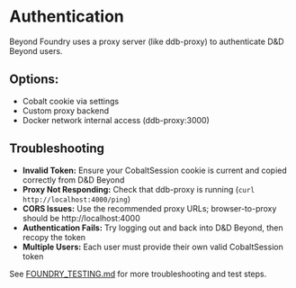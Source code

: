 # Authentication

Beyond Foundry uses a proxy server (like ddb-proxy) to authenticate D&D Beyond users.

## Options:
- Cobalt cookie via settings
- Custom proxy backend
- Docker network internal access (ddb-proxy:3000)

## Troubleshooting
- **Invalid Token:** Ensure your CobaltSession cookie is current and copied correctly from D&D Beyond
- **Proxy Not Responding:** Check that ddb-proxy is running (`curl http://localhost:4000/ping`)
- **CORS Issues:** Use the recommended proxy URLs; browser-to-proxy should be http://localhost:4000
- **Authentication Fails:** Try logging out and back into D&D Beyond, then recopy the token
- **Multiple Users:** Each user must provide their own valid CobaltSession token

See [FOUNDRY_TESTING.md](FOUNDRY_TESTING.md) for more troubleshooting and test steps.
